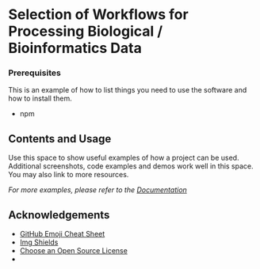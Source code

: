 # Selection of Workflows for Processing Biological / Bioinformatics Data

<!-- GETTING STARTED -->

### Prerequisites

This is an example of how to list things you need to use the software and how to install them.
* npm


<!-- USAGE EXAMPLES -->
## Contents and Usage 

Use this space to show useful examples of how a project can be used. Additional screenshots, code examples and demos work well in this space. You may also link to more resources.

_For more examples, please refer to the [Documentation](https://example.com)_


<!-- ACKNOWLEDGEMENTS -->
## Acknowledgements
* [GitHub Emoji Cheat Sheet](https://www.webpagefx.com/tools/emoji-cheat-sheet)
* [Img Shields](https://shields.io)
* [Choose an Open Source License](https://choosealicense.com)
* 
